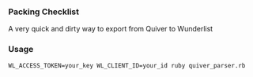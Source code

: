 ### Packing Checklist

A very quick and dirty way to export from Quiver to Wunderlist

### Usage

```
WL_ACCESS_TOKEN=your_key WL_CLIENT_ID=your_id ruby quiver_parser.rb
```
